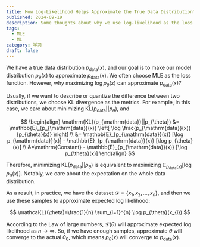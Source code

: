 ```yaml
---
title: How Log-Likelihood Helps Approximate the True Data Distribution?
published: 2024-09-19
description: Some thoughts about why we use log-likelihood as the loss function when we approximate the true data distribution.
tags:
  - MLE
  - ML
category: 学习
draft: false
---
```


We have a true data distribution $p_{\mathrm{data}}(x)$, and our goal is to make our model distribution $p_{\theta}(x)$ to approximate $p_{\mathrm{data}}(x)$. We often choose MLE as the loss function. However, why maximizing $\log p_{\theta}(x)$ can approximate $p_{\mathrm{data}}(x)$?

Usually, if we want to describe or quantize the difference between two distributions, we choose KL divergence as the metrics. For example, in this case, we care about minimizing $\mathrm{KL}(p_{\mathrm{data}}||p_{\theta})$, and

$$
\begin{align}
\mathrm{KL}(p_{\mathrm{data}}||p_{\theta}) &= \mathbb{E}_{p_{\mathrm{data}}(x)} \left[ \log \frac{p_{\mathrm{data}}(x)}{p_{\theta}(x)} \right] \\
&= \mathbb{E}_{p_{\mathrm{data}}(x)} [\log p_{\mathrm{data}}(x)] - \mathbb{E}_{p_{\mathrm{data}}(x)} [\log p_{\theta}(x)] \\
&=\mathrm{Constant} - \mathbb{E}_{p_{\mathrm{data}}(x)} [\log p_{\theta}(x)]
\end{align}
$$

Therefore, minimizing $\mathrm{KL}(p_{\mathrm{data}}||p_{\theta})$ is equivalent to maximizing $\mathbb{E}_{p_{\mathrm{data}}(x)} [\log p_{\theta}(x)]$. Notably, we care about the expectation on the whole data distribution.

As a result, in practice, we have the dataset $\mathcal{D}=\{ x_{1},x_{2},\dots,x_{n} \}$, and then we use these samples to approximate expected log likelihood:

$$
\mathcal{L}(\theta)=\frac{1}{n} \sum_{i=1}^{n} \log p_{\theta}(x_{i})
$$

According to the Law of large numbers, $\mathcal{L}(\theta)$ will approximate expected log likelihood as $n\to \infty$. So, if we have enough samples, approximate $\theta$ will converge to the actual $\theta_{0}$, which means $p_{\theta}(x)$ will converge to $p_{\mathrm{data}}(x)$.
